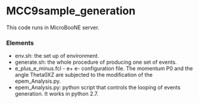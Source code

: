 # MCC9sample_generation
This code runs in MicroBooNE server.

### Elements

- env.sh: the set up of environment.
- generate.sh: the whole procedure of producing one set of events.
- e_plus_e_minus.fcl - e+ e- configuration file. The momentum P0 
and the angle Theta0XZ are subjected to the modification of the epem_Analysis.py.
- epem_Analysis.py: python script that controls the looping of events generation. 
It works in python 2.7. 


